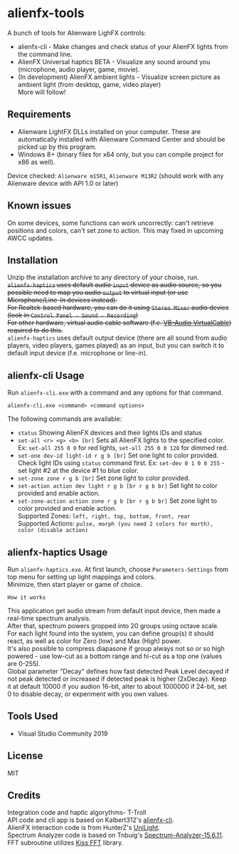 # alienfx-tools
A bunch of tools for Alienware LighFX controls:
- alienfx-cli - Make changes and check status of your AlienFX lights from the command line.
- AlienFX Universal haptics BETA - Visualize any sound around you (microphone, audio player, game, movie).
- (In development) AlienFX ambient lights - Visualize screen picture as ambient light (from desktop, game, video player)
<br>More will follow!

## Requirements
- Alienware LightFX DLLs installed on your computer. These are automatically installed with Alienware Command Center and 
should be picked up by this program.
- Windows 8+ (binary files for x64 only, but you can compile project for x86 as well).

Device checked: `Alienware m15R1`, `Alienware M13R2` (should work with any Alienware device with API 1.0 or later)

## Known issues
On some devices, some functions can work uncorrectly: can't retrieve positions and colors, can't set zone to action.
This may fixed in upcoming AWCC updates.

## Installation
Unzip the installation archive to any directory of your choise, run.<br>
<s>`alienfx-haptics` uses default audio `input` device as audio source, so you possible need to map you audio `output` to virtual input (or use Microphone/Line-In devices instead).
<br>For Realtek-based hardware, you can do it using `Stereo Mixer` audio device (look in `Control Panel - Sound - Recording`)
<br>For other hardware, virtual audio cable software (f.e. [VB-Audio VirtualCable](https://www.vb-audio.com/Cable/)) required to do this.</s>
<br>`alienfx-haptics` uses default output device (there are all sound from audio players, video players, games played) as an input, but you can switch it to default input device (f.e. microphone or line-in).

## alienfx-cli Usage
Run `alienfx-cli.exe` with a command and any options for that command. 
```
alienfx-cli.exe <command> <command options>
```
The following commands are available:
- `status` Showing AlienFX devices and their lights IDs and status
- `set-all <r> <g> <b> [br]` Sets all AlienFX lights to the specified color. Ex: `set-all 255 0 0` for red lights, `set-all 255 0 0 128` for dimmed red.
- `set-one dev-id light-id r g b [br]` Set one light to color provided. Check light IDs using `status` command first. Ex: `set-dev 0 1 0 0 255` - set light #2 at the device #1 to blue color.
- `set-zone zone r g b [br]` Set zone light to color provided.
- `set-action action dev light r g b [br r g b br]` Set light to color provided and enable action.
- `set-zone-action action zone r g b [br r g b br]` Set zone light to color provided and enable action.
<br>Supported Zones: `left, right, top, bottom, front, rear`
<br>Supported Actions: `pulse, morph (you need 2 colors for morth), color (disable action)`

## alienfx-haptics Usage
Run `alienfx-haptics.exe`. At first launch, choose `Parameters-Settings` from top menu for setting up light mappings and colors.
<br>Minimize, then start player or game of choice.
```
How it works
```
This application get audio stream from default input device, then made a real-time spectrum analysis.
<br>After that, spectrum powers gropped into 20 groups using octave scale.
<br>For each light found into the system, you can define group(s) it should react, as well as color for Zero (low) and Max (High) power.
<br>It's also possible to compress diapasone if group always not so or so high powered - use low-cut as a bottom range and hi-cut as a top one (values are 0-255).<br>
Global parameter "Decay" defines how fast detected Peak Level decayed if not peak detected or increased if detected peak is higher (2xDecay). Keep it at default 10000 if you audion 16-bit, alter to about 1000000 if 24-bit, set 0 to disable decay, or experiment with you own values.

## Tools Used
* Visual Studio Community 2019

## License
MIT

## Credits
Integration code and haptic algorythms- T-Troll<br>
API code and cli app is based on Kalbert312's [alienfx-cli](https://github.com/kalbert312/alienfx-cli).<br>
AlienFX interaction code is from HunterZ's [UniLight](https://github.com/HunterZ/UniLight).<br>
Spectrum Analyzer code is based on Tnbuig's [Spectrum-Analyzer-15.6.11](https://github.com/tnbuig/Spectrum-Analyzer-15.6.11).<br>
FFT subroutine utilizes [Kiss FFT](https://sourceforge.net/projects/kissfft/) library.
